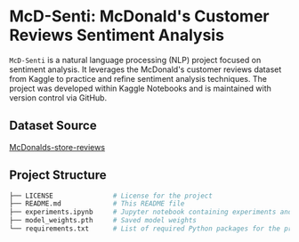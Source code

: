 # McD-Senti: McDonald's Customer Reviews Sentiment Analysis

`McD-Senti` is a natural language processing (NLP) project focused on sentiment analysis. It leverages the McDonald's customer reviews dataset from Kaggle to practice and refine sentiment analysis techniques. The project was developed within Kaggle Notebooks and is maintained with version control via GitHub.

## Dataset Source
[McDonalds-store-reviews](https://www.kaggle.com/datasets/nelgiriyewithana/mcdonalds-store-reviews)

## Project Structure
```bash
├── LICENSE               # License for the project
├── README.md             # This README file
├── experiments.ipynb     # Jupyter notebook containing experiments and analyses
├── model_weights.pth     # Saved model weights
└── requirements.txt      # List of required Python packages for the project
```
